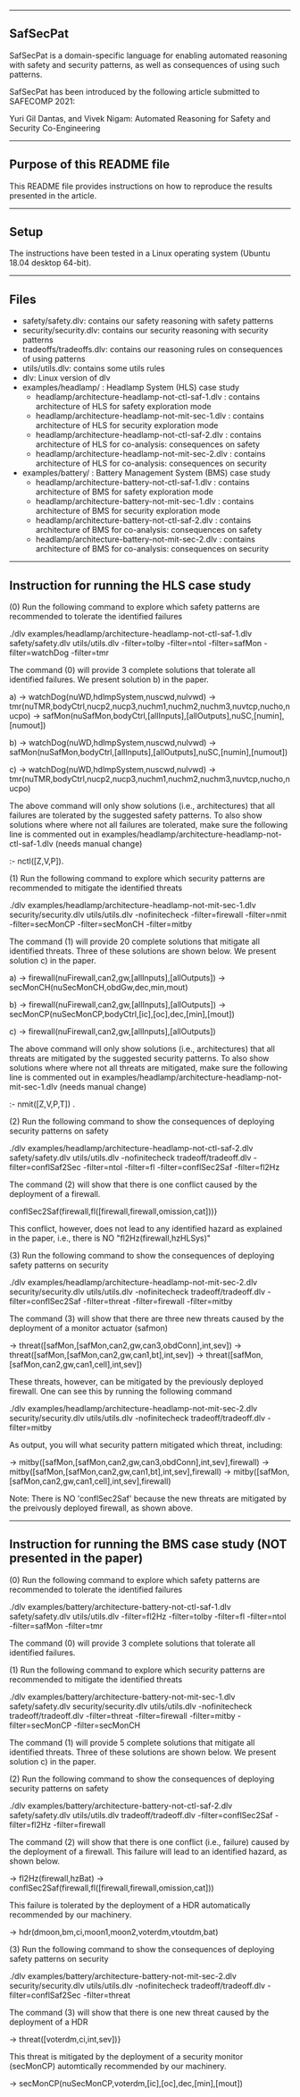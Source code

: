 -----------------------------------------------------------------
SafSecPat
-----------------------------------------------------------------
SafSecPat is a domain-specific language for enabling automated reasoning with safety and security patterns, as well as consequences of using such patterns.

SafSecPat has been introduced by the following article submitted to SAFECOMP 2021:

Yuri Gil Dantas, and Vivek Nigam: 
Automated Reasoning for Safety and Security Co-Engineering

-----------------------------------------------------------------
Purpose of this README file
-----------------------------------------------------------------
This README file provides instructions on how to reproduce the results presented in the article. 

-----------------------------------------------------------------
Setup
-----------------------------------------------------------------
The instructions have been tested in a Linux operating system (Ubuntu 18.04 desktop 64-bit).

-----------------------------------------------------------------
Files
-----------------------------------------------------------------
- safety/safety.dlv: contains our safety reasoning with safety patterns 
- security/security.dlv: contains our security reasoning with security patterns 
- tradeoffs/tradeoffs.dlv: contains our reasoning rules on consequences of using patterns
- utils/utils.dlv: contains some utils rules 
- dlv: Linux version of dlv
- examples/headlamp/ : Headlamp System (HLS) case study
     - headlamp/architecture-headlamp-not-ctl-saf-1.dlv : contains architecture of HLS for safety exploration mode
     - headlamp/architecture-headlamp-not-mit-sec-1.dlv : contains architecture of HLS for security exploration mode
     - headlamp/architecture-headlamp-not-ctl-saf-2.dlv : contains architecture of HLS for co-analysis: consequences on safety
     - headlamp/architecture-headlamp-not-mit-sec-2.dlv : contains architecture of HLS for co-analysis: consequences on security
- examples/battery/ : Battery Management System (BMS) case study
     - headlamp/architecture-battery-not-ctl-saf-1.dlv : contains architecture of BMS for safety exploration mode
     - headlamp/architecture-battery-not-mit-sec-1.dlv : contains architecture of BMS for security exploration mode
     - headlamp/architecture-battery-not-ctl-saf-2.dlv : contains architecture of BMS for co-analysis: consequences on safety
     - headlamp/architecture-battery-not-mit-sec-2.dlv : contains architecture of BMS for co-analysis: consequences on security

-----------------------------------------------------------------
Instruction for running the HLS case study
-----------------------------------------------------------------
(0) Run the following command to explore which safety patterns are recommended to tolerate the identified failures

./dlv examples/headlamp/architecture-headlamp-not-ctl-saf-1.dlv safety/safety.dlv utils/utils.dlv -filter=tolby -filter=ntol -filter=safMon -filter=watchDog -filter=tmr

The command (0) will provide 3 complete solutions that tolerate all identified failures. We present solution b) in the paper.

a)
-> watchDog(nuWD,hdlmpSystem,nuscwd,nulvwd)
-> tmr(nuTMR,bodyCtrl,nucp2,nucp3,nuchm1,nuchm2,nuchm3,nuvtcp,nucho,nucpo)
-> safMon(nuSafMon,bodyCtrl,[allInputs],[allOutputs],nuSC,[numin],[numout])

b) 
-> watchDog(nuWD,hdlmpSystem,nuscwd,nulvwd)
-> safMon(nuSafMon,bodyCtrl,[allInputs],[allOutputs],nuSC,[numin],[numout])

c) 
-> watchDog(nuWD,hdlmpSystem,nuscwd,nulvwd)
-> tmr(nuTMR,bodyCtrl,nucp2,nucp3,nuchm1,nuchm2,nuchm3,nuvtcp,nucho,nucpo)


The above command will only show solutions (i.e., architectures) that all failures are tolerated by the suggested safety
patterns. To also show solutions where where not all failures are tolerated, make sure the following line is commented
out in examples/headlamp/architecture-headlamp-not-ctl-saf-1.dlv (needs manual change)

:- nctl([Z,V,P]).

(1) Run the following command to explore which security patterns are recommended to mitigate the identified threats

./dlv examples/headlamp/architecture-headlamp-not-mit-sec-1.dlv  security/security.dlv utils/utils.dlv -nofinitecheck -filter=firewall -filter=nmit -filter=secMonCP -filter=secMonCH -filter=mitby

The command (1) will provide 20 complete solutions that mitigate all identified threats. Three of these solutions are shown below. We present solution c) in the paper.

a)
-> firewall(nuFirewall,can2,gw,[allInputs],[allOutputs])
-> secMonCH(nuSecMonCH,obdGw,dec,min,mout)

b)
-> firewall(nuFirewall,can2,gw,[allInputs],[allOutputs])
-> secMonCP(nuSecMonCP,bodyCtrl,[ic],[oc],dec,[min],[mout])

c)
-> firewall(nuFirewall,can2,gw,[allInputs],[allOutputs])

The above command will only show solutions (i.e., architectures) that all threats are mitigated by the suggested security
patterns. To also show solutions where where not all threats are mitigated, make sure the following line is commented
out in examples/headlamp/architecture-headlamp-not-mit-sec-1.dlv (needs manual change)

:- nmit([Z,V,P,T]) .

(2) Run the following command to show the consequences of deploying security patterns on safety

./dlv examples/headlamp/architecture-headlamp-not-ctl-saf-2.dlv safety/safety.dlv utils/utils.dlv -nofinitecheck tradeoff/tradeoff.dlv -filter=conflSaf2Sec -filter=ntol -filter=fl -filter=conflSec2Saf -filter=fl2Hz

The command (2) will show that there is one conflict caused by the deployment of a firewall. 

conflSec2Saf(firewall,fl([firewall,firewall,omission,cat]))}

This conflict, however, does not lead to any identified hazard as explained in the paper, i.e., there is NO "fl2Hz(firewall,hzHLSys)"

(3) Run the following command to show the consequences of deploying safety patterns on security

./dlv examples/headlamp/architecture-headlamp-not-mit-sec-2.dlv  security/security.dlv utils/utils.dlv -nofinitecheck tradeoff/tradeoff.dlv -filter=conflSec2Saf -filter=threat -filter=firewall -filter=mitby

The command (3) will show that there are three new threats caused by the deployment of a monitor actuator (safmon)

-> threat([safMon,[safMon,can2,gw,can3,obdConn],int,sev])
-> threat([safMon,[safMon,can2,gw,can1,bt],int,sev]) 
-> threat([safMon,[safMon,can2,gw,can1,cell],int,sev])

These threats, however, can be mitigated by the previously deployed firewall. One can see this by running the following command

./dlv examples/headlamp/architecture-headlamp-not-mit-sec-2.dlv  security/security.dlv utils/utils.dlv -nofinitecheck tradeoff/tradeoff.dlv -filter=mitby

As output, you will what security pattern mitigated which threat, including:

-> mitby([safMon,[safMon,can2,gw,can3,obdConn],int,sev],firewall) 
-> mitby([safMon,[safMon,can2,gw,can1,bt],int,sev],firewall) 
-> mitby([safMon,[safMon,can2,gw,can1,cell],int,sev],firewall)

Note: There is NO 'conflSec2Saf' because the new threats are mitigated by the preivously deployed firewall, as shown above.

-----------------------------------------------------------------
Instruction for running the BMS case study 
(NOT presented in the paper)
-----------------------------------------------------------------

(0) Run the following command to explore which safety patterns are recommended to tolerate the identified failures

./dlv examples/battery/architecture-battery-not-ctl-saf-1.dlv safety/safety.dlv utils/utils.dlv -filter=fl2Hz -filter=tolby -filter=fl -filter=ntol -filter=safMon -filter=tmr

The command (0) will provide 3 complete solutions that tolerate all identified failures.

(1) Run the following command to explore which security patterns are recommended to mitigate the identified threats

./dlv examples/battery/architecture-battery-not-mit-sec-1.dlv  safety/safety.dlv security/security.dlv utils/utils.dlv -nofinitecheck tradeoff/tradeoff.dlv -filter=threat -filter=firewall -filter=mitby -filter=secMonCP -filter=secMonCH

The command (1) will provide 5 complete solutions that mitigate all identified threats. Three of these solutions are shown below. We present solution c) in the paper.

(2) Run the following command to show the consequences of deploying security patterns on safety

./dlv examples/battery/architecture-battery-not-ctl-saf-2.dlv  safety/safety.dlv utils/utils.dlv tradeoff/tradeoff.dlv -filter=conflSec2Saf -filter=fl2Hz -filter=firewall

The command (2) will show that there is one conflict (i.e., failure) caused by the deployment of a firewall.  This failure will lead to an identified hazard, as shown below.

-> fl2Hz(firewall,hzBat)
-> conflSec2Saf(firewall,fl([firewall,firewall,omission,cat]))

This failure is tolerated by the deployment of a HDR automatically recommended by our machinery.

-> hdr(dmoon,bm,ci,moon1,moon2,voterdm,vtoutdm,bat)

(3) Run the following command to show the consequences of deploying safety patterns on security

./dlv examples/battery/architecture-battery-not-mit-sec-2.dlv  security/security.dlv utils/utils.dlv -nofinitecheck tradeoff/tradeoff.dlv -filter=conflSaf2Sec -filter=threat

The command (3) will show that there is one new threat caused by the deployment of a HDR

-> threat([voterdm,ci,int,sev])}

This threat is mitigated by the deployment of a security monitor (secMonCP) automtically recommended by our machinery.

-> secMonCP(nuSecMonCP,voterdm,[ic],[oc],dec,[min],[mout])

